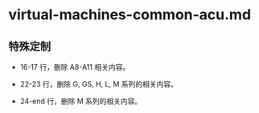 # virtual-machines-common-acu.md

## 特殊定制

* 16-17 行，删除 A8-A11 相关内容。

* 22-23 行，删除 G, GS, H, L, M 系列的相关内容。

* 24-end 行，删除 M 系列的相关内容。